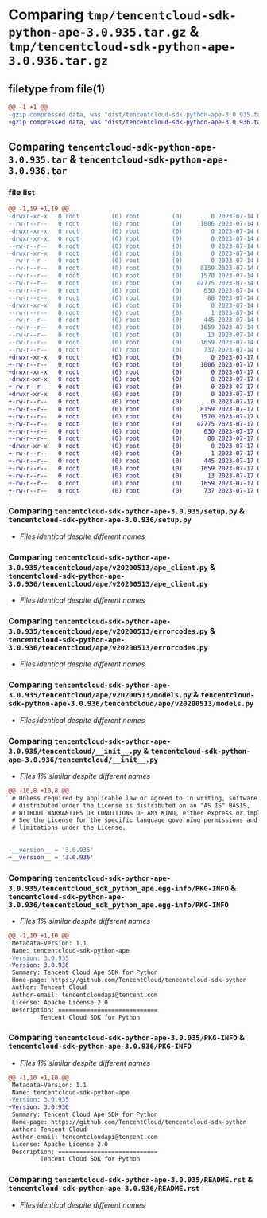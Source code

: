 # Comparing `tmp/tencentcloud-sdk-python-ape-3.0.935.tar.gz` & `tmp/tencentcloud-sdk-python-ape-3.0.936.tar.gz`

## filetype from file(1)

```diff
@@ -1 +1 @@
-gzip compressed data, was "dist/tencentcloud-sdk-python-ape-3.0.935.tar", last modified: Fri Jul 14 00:16:20 2023, max compression
+gzip compressed data, was "dist/tencentcloud-sdk-python-ape-3.0.936.tar", last modified: Mon Jul 17 00:16:55 2023, max compression
```

## Comparing `tencentcloud-sdk-python-ape-3.0.935.tar` & `tencentcloud-sdk-python-ape-3.0.936.tar`

### file list

```diff
@@ -1,19 +1,19 @@
-drwxr-xr-x   0 root         (0) root         (0)        0 2023-07-14 00:16:20.000000 tencentcloud-sdk-python-ape-3.0.935/
--rw-r--r--   0 root         (0) root         (0)     1006 2023-07-14 00:16:20.000000 tencentcloud-sdk-python-ape-3.0.935/setup.py
-drwxr-xr-x   0 root         (0) root         (0)        0 2023-07-14 00:16:20.000000 tencentcloud-sdk-python-ape-3.0.935/tencentcloud/
-drwxr-xr-x   0 root         (0) root         (0)        0 2023-07-14 00:16:20.000000 tencentcloud-sdk-python-ape-3.0.935/tencentcloud/ape/
--rw-r--r--   0 root         (0) root         (0)        0 2023-07-14 00:16:20.000000 tencentcloud-sdk-python-ape-3.0.935/tencentcloud/ape/__init__.py
-drwxr-xr-x   0 root         (0) root         (0)        0 2023-07-14 00:16:20.000000 tencentcloud-sdk-python-ape-3.0.935/tencentcloud/ape/v20200513/
--rw-r--r--   0 root         (0) root         (0)        0 2023-07-14 00:16:20.000000 tencentcloud-sdk-python-ape-3.0.935/tencentcloud/ape/v20200513/__init__.py
--rw-r--r--   0 root         (0) root         (0)     8159 2023-07-14 00:16:20.000000 tencentcloud-sdk-python-ape-3.0.935/tencentcloud/ape/v20200513/ape_client.py
--rw-r--r--   0 root         (0) root         (0)     1570 2023-07-14 00:16:20.000000 tencentcloud-sdk-python-ape-3.0.935/tencentcloud/ape/v20200513/errorcodes.py
--rw-r--r--   0 root         (0) root         (0)    42775 2023-07-14 00:16:20.000000 tencentcloud-sdk-python-ape-3.0.935/tencentcloud/ape/v20200513/models.py
--rw-r--r--   0 root         (0) root         (0)      630 2023-07-14 00:16:20.000000 tencentcloud-sdk-python-ape-3.0.935/tencentcloud/__init__.py
--rw-r--r--   0 root         (0) root         (0)       88 2023-07-14 00:16:20.000000 tencentcloud-sdk-python-ape-3.0.935/setup.cfg
-drwxr-xr-x   0 root         (0) root         (0)        0 2023-07-14 00:16:20.000000 tencentcloud-sdk-python-ape-3.0.935/tencentcloud_sdk_python_ape.egg-info/
--rw-r--r--   0 root         (0) root         (0)        1 2023-07-14 00:16:20.000000 tencentcloud-sdk-python-ape-3.0.935/tencentcloud_sdk_python_ape.egg-info/dependency_links.txt
--rw-r--r--   0 root         (0) root         (0)      445 2023-07-14 00:16:20.000000 tencentcloud-sdk-python-ape-3.0.935/tencentcloud_sdk_python_ape.egg-info/SOURCES.txt
--rw-r--r--   0 root         (0) root         (0)     1659 2023-07-14 00:16:20.000000 tencentcloud-sdk-python-ape-3.0.935/tencentcloud_sdk_python_ape.egg-info/PKG-INFO
--rw-r--r--   0 root         (0) root         (0)       13 2023-07-14 00:16:20.000000 tencentcloud-sdk-python-ape-3.0.935/tencentcloud_sdk_python_ape.egg-info/top_level.txt
--rw-r--r--   0 root         (0) root         (0)     1659 2023-07-14 00:16:20.000000 tencentcloud-sdk-python-ape-3.0.935/PKG-INFO
--rw-r--r--   0 root         (0) root         (0)      737 2023-07-14 00:16:20.000000 tencentcloud-sdk-python-ape-3.0.935/README.rst
+drwxr-xr-x   0 root         (0) root         (0)        0 2023-07-17 00:16:55.000000 tencentcloud-sdk-python-ape-3.0.936/
+-rw-r--r--   0 root         (0) root         (0)     1006 2023-07-17 00:16:55.000000 tencentcloud-sdk-python-ape-3.0.936/setup.py
+drwxr-xr-x   0 root         (0) root         (0)        0 2023-07-17 00:16:55.000000 tencentcloud-sdk-python-ape-3.0.936/tencentcloud/
+drwxr-xr-x   0 root         (0) root         (0)        0 2023-07-17 00:16:55.000000 tencentcloud-sdk-python-ape-3.0.936/tencentcloud/ape/
+-rw-r--r--   0 root         (0) root         (0)        0 2023-07-17 00:16:55.000000 tencentcloud-sdk-python-ape-3.0.936/tencentcloud/ape/__init__.py
+drwxr-xr-x   0 root         (0) root         (0)        0 2023-07-17 00:16:55.000000 tencentcloud-sdk-python-ape-3.0.936/tencentcloud/ape/v20200513/
+-rw-r--r--   0 root         (0) root         (0)        0 2023-07-17 00:16:55.000000 tencentcloud-sdk-python-ape-3.0.936/tencentcloud/ape/v20200513/__init__.py
+-rw-r--r--   0 root         (0) root         (0)     8159 2023-07-17 00:16:55.000000 tencentcloud-sdk-python-ape-3.0.936/tencentcloud/ape/v20200513/ape_client.py
+-rw-r--r--   0 root         (0) root         (0)     1570 2023-07-17 00:16:55.000000 tencentcloud-sdk-python-ape-3.0.936/tencentcloud/ape/v20200513/errorcodes.py
+-rw-r--r--   0 root         (0) root         (0)    42775 2023-07-17 00:16:55.000000 tencentcloud-sdk-python-ape-3.0.936/tencentcloud/ape/v20200513/models.py
+-rw-r--r--   0 root         (0) root         (0)      630 2023-07-17 00:16:55.000000 tencentcloud-sdk-python-ape-3.0.936/tencentcloud/__init__.py
+-rw-r--r--   0 root         (0) root         (0)       88 2023-07-17 00:16:55.000000 tencentcloud-sdk-python-ape-3.0.936/setup.cfg
+drwxr-xr-x   0 root         (0) root         (0)        0 2023-07-17 00:16:55.000000 tencentcloud-sdk-python-ape-3.0.936/tencentcloud_sdk_python_ape.egg-info/
+-rw-r--r--   0 root         (0) root         (0)        1 2023-07-17 00:16:55.000000 tencentcloud-sdk-python-ape-3.0.936/tencentcloud_sdk_python_ape.egg-info/dependency_links.txt
+-rw-r--r--   0 root         (0) root         (0)      445 2023-07-17 00:16:55.000000 tencentcloud-sdk-python-ape-3.0.936/tencentcloud_sdk_python_ape.egg-info/SOURCES.txt
+-rw-r--r--   0 root         (0) root         (0)     1659 2023-07-17 00:16:55.000000 tencentcloud-sdk-python-ape-3.0.936/tencentcloud_sdk_python_ape.egg-info/PKG-INFO
+-rw-r--r--   0 root         (0) root         (0)       13 2023-07-17 00:16:55.000000 tencentcloud-sdk-python-ape-3.0.936/tencentcloud_sdk_python_ape.egg-info/top_level.txt
+-rw-r--r--   0 root         (0) root         (0)     1659 2023-07-17 00:16:55.000000 tencentcloud-sdk-python-ape-3.0.936/PKG-INFO
+-rw-r--r--   0 root         (0) root         (0)      737 2023-07-17 00:16:55.000000 tencentcloud-sdk-python-ape-3.0.936/README.rst
```

### Comparing `tencentcloud-sdk-python-ape-3.0.935/setup.py` & `tencentcloud-sdk-python-ape-3.0.936/setup.py`

 * *Files identical despite different names*

### Comparing `tencentcloud-sdk-python-ape-3.0.935/tencentcloud/ape/v20200513/ape_client.py` & `tencentcloud-sdk-python-ape-3.0.936/tencentcloud/ape/v20200513/ape_client.py`

 * *Files identical despite different names*

### Comparing `tencentcloud-sdk-python-ape-3.0.935/tencentcloud/ape/v20200513/errorcodes.py` & `tencentcloud-sdk-python-ape-3.0.936/tencentcloud/ape/v20200513/errorcodes.py`

 * *Files identical despite different names*

### Comparing `tencentcloud-sdk-python-ape-3.0.935/tencentcloud/ape/v20200513/models.py` & `tencentcloud-sdk-python-ape-3.0.936/tencentcloud/ape/v20200513/models.py`

 * *Files identical despite different names*

### Comparing `tencentcloud-sdk-python-ape-3.0.935/tencentcloud/__init__.py` & `tencentcloud-sdk-python-ape-3.0.936/tencentcloud/__init__.py`

 * *Files 1% similar despite different names*

```diff
@@ -10,8 +10,8 @@
 # Unless required by applicable law or agreed to in writing, software
 # distributed under the License is distributed on an "AS IS" BASIS,
 # WITHOUT WARRANTIES OR CONDITIONS OF ANY KIND, either express or implied.
 # See the License for the specific language governing permissions and
 # limitations under the License.
 
 
-__version__ = '3.0.935'
+__version__ = '3.0.936'
```

### Comparing `tencentcloud-sdk-python-ape-3.0.935/tencentcloud_sdk_python_ape.egg-info/PKG-INFO` & `tencentcloud-sdk-python-ape-3.0.936/tencentcloud_sdk_python_ape.egg-info/PKG-INFO`

 * *Files 1% similar despite different names*

```diff
@@ -1,10 +1,10 @@
 Metadata-Version: 1.1
 Name: tencentcloud-sdk-python-ape
-Version: 3.0.935
+Version: 3.0.936
 Summary: Tencent Cloud Ape SDK for Python
 Home-page: https://github.com/TencentCloud/tencentcloud-sdk-python
 Author: Tencent Cloud
 Author-email: tencentcloudapi@tencent.com
 License: Apache License 2.0
 Description: ============================
         Tencent Cloud SDK for Python
```

### Comparing `tencentcloud-sdk-python-ape-3.0.935/PKG-INFO` & `tencentcloud-sdk-python-ape-3.0.936/PKG-INFO`

 * *Files 1% similar despite different names*

```diff
@@ -1,10 +1,10 @@
 Metadata-Version: 1.1
 Name: tencentcloud-sdk-python-ape
-Version: 3.0.935
+Version: 3.0.936
 Summary: Tencent Cloud Ape SDK for Python
 Home-page: https://github.com/TencentCloud/tencentcloud-sdk-python
 Author: Tencent Cloud
 Author-email: tencentcloudapi@tencent.com
 License: Apache License 2.0
 Description: ============================
         Tencent Cloud SDK for Python
```

### Comparing `tencentcloud-sdk-python-ape-3.0.935/README.rst` & `tencentcloud-sdk-python-ape-3.0.936/README.rst`

 * *Files identical despite different names*

